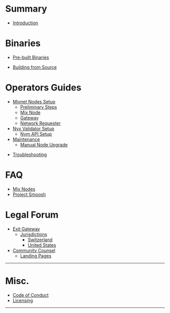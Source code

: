 # Summary

- [Introduction](introduction.md)

# Binaries

- [Pre-built Binaries](binaries/pre-built-binaries.md)
<!--    - [Binary Initialisation and Configuration](binaries/init-and-config.md) -->
- [Building from Source](binaries/building-nym.md)
<!-- - [Version Compatibility Table](binaries/version-compatiblity.md) -->

# Operators Guides

- [Mixnet Nodes Setup](nodes/setup-guides.md)
    - [Preliminary Steps](preliminary-steps.md)
    - [Mix Node](nodes/mix-node-setup.md)
    - [Gateway](nodes/gateway-setup.md)
    - [Network Requester](nodes/network-requester-setup.md)
- [Nyx Validator Setup](nodes/validator-setup.md)
  - [Nym API Setup](nodes/nym-api.md)
- [Maintenance](nodes/maintenance.md)
  - [Manual Node Upgrade](nodes/manual-upgrade.md)

[//]: # (  - [Automatic Node Upgrade: Nymvisor Setup and Usage]&#40;nodes/nymvisor-upgrade.md&#41;)
- [Troubleshooting](nodes/troubleshooting.md)

# FAQ

- [Mix Nodes](faq/mixnodes-faq.md)
- [Project Smoosh](faq/smoosh-faq.md)

# Legal Forum

- [Exit Gateway](legal/exit-gateway.md)
    - [Jurisdictions](legal/jurisdictions.md)
        - [Switzerland](legal/swiss.md)
        - [United States](legal/united-states.md)
- [Community Counsel](legal/community-counsel.md)
    - [Landing Pages](legal/landing-pages.md)

---
# Misc.
- [Code of Conduct](coc.md)
- [Licensing](licensing.md)
---
